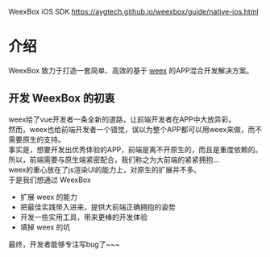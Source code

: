 WeexBox iOS SDK https://aygtech.github.io/weexbox/guide/native-ios.html

# 介绍

WeexBox 致力于打造一套简单、高效的基于 [weex](https://weex-project.io/cn/) 的APP混合开发解决方案。

## 开发 WeexBox 的初衷

weex给了vue开发者一条全新的道路，让前端开发者在APP中大放异彩。  
然而，weex也给前端开发者一个错觉，误以为整个APP都可以用weex来做，而不需要原生的支持。  
事实是，想要开发出优秀体验的APP，前端是离不开原生的，而且是重度依赖的。  
所以，前端需要与原生端紧密配合，我们称之为大前端的紧紧拥抱...  
weex的重心放在了js渲染UI的能力上，对原生的扩展并不多。  
于是我们想通过 WeexBox

- 扩展 weex 的能力
- 把最佳实践带入进来，提供大前端正确拥抱的姿势
- 开发一些实用工具，带来更棒的开发体验
- 填掉 weex 的坑

最终，开发者能够专注写bug了~~~
